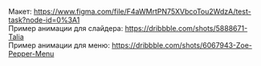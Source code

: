 Макет: https://www.figma.com/file/F4aWMrtPN75XVbcoTou2WdzA/test-task?node-id=0%3A1 <br>
Пример анимации для слайдера: https://dribbble.com/shots/5888671-Talia<br>
Пример анимации для меню: https://dribbble.com/shots/6067943-Zoe-Pepper-Menu
